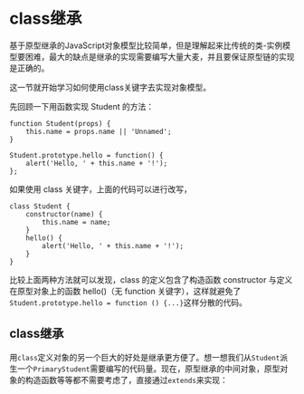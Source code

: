 # class继承

基于原型继承的JavaScript对象模型比较简单，但是理解起来比传统的类-实例模型要困难，最大的缺点是继承的实现需要编写大量大麦，并且要保证原型链的实现是正确的。

这一节就开始学习如何使用class关键字去实现对象模型。

先回顾一下用函数实现 Student 的方法：

```
function Student(props) {
    this.name = props.name || 'Unnamed';
}

Student.prototype.hello = function() {
    alert('Hello, ' + this.name + '!');
};
```

如果使用 class 关键字，上面的代码可以进行改写，

```
class Student {
    constructor(name) {
        this.name = name;
    }
    hello() {
        alert('Hello, ' + this.name + '!');
    }
}
```

比较上面两种方法就可以发现，class 的定义包含了构造函数 constructor 与定义在原型对象上的函数 hello()（无 function 关键字），这样就避免了`Student.prototype.hello = function () {...}`这样分散的代码。



## class继承

用`class`定义对象的另一个巨大的好处是继承更方便了。想一想我们从`Student`派生一个`PrimaryStudent`需要编写的代码量。现在，原型继承的中间对象，原型对象的构造函数等等都不需要考虑了，直接通过`extends`来实现：



